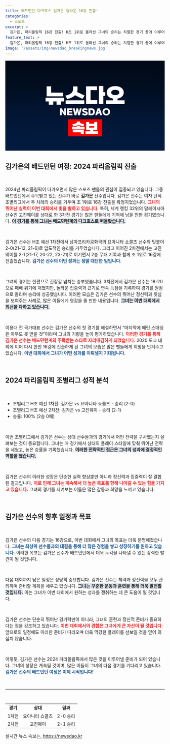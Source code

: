 ```yaml
---
title: 배드민턴 다크호스 김가은 놀라운 16강 진출!
categories:
  - 스포츠
excerpt: >
  김가은, 파리올림픽 16강 진출! H조 1위로 올라선 그녀의 승리는 치열한 경기 끝에 이루어진 쾌거. 사용한 연속 득점의 뒷심은 모두를 놀라게 했다. 다크호스로 부상한 그녀의 행보에 주목해보자!
feature_text: >
  김가은, 파리올림픽 16강 진출! H조 1위로 올라선 그녀의 승리는 치열한 경기 끝에 이루어진 쾌거. 사용한 연속 득점의 뒷심은 모두를 놀라게 했다. 다크호스로 부상한 그녀의 행보에 주목해보자!
image: '/assets/img/newsdao_breakingnews.jpg'
---
```


<p><img src="/assets/img/newsdao_breakingnews.jpg" alt="ranknews 속보" /></p>

<h2 data-ke-size="size26">김가은의 배드민턴 여정: 2024 파리올림픽 진출</h2>

<p data-ke-size="size16">&nbsp;</p>

<p data-ke-size="size16">2024년 파리올림픽이 다가오면서 많은 스포츠 팬들의 관심이 집중되고 있습니다. 그중 배드민턴에서 주목받고 있는 선수가 바로 <b>김가은</b> 선수입니다. 김가은 선수는 여자 단식 조별리그에서 두 차례의 승리를 거두며 조 1위로 16강 진출을 확정지었습니다. <b><span style="color: #ee2323;">그녀의 뛰어난 실력이 이번 대회에서 빛을 발하고 있습니다.</span></b> 특히, 세계 랭킹 32위의 말레이시아 선수인 고진웨이를 상대로 한 3차전 경기는 많은 팬들에게 기억에 남을 만한 경기였습니다. <b><span style="background-color: #21538527;">이 경기를 통해 그녀는 배드민턴계의 다크호스로 떠올랐습니다.</span></b></p>

<p data-ke-size="size16">&nbsp;</p>

<p>김가은 선수는 H조 예선 1차전에서 남아프리카공화국의 요아니타 쇼콜츠 선수와 맞붙어 2-0(21-12, 21-6)로 압도적인 승리를 거두었습니다. 그리고 이어진 2차전에서는 고진웨이를 2-1(21-17, 20-22, 23-21)로 이기면서 2승 무패 기록과 함께 조 1위로 16강에 진출했습니다. <b><span style="color: #1a5490;">김가은 선수의 이번 성과는 정말 대단한 일입니다.</span></b></p>

<p data-ke-size="size16">&nbsp;</p>

<p>그녀의 경기는 한편으로 긴장감 넘치는 승부였습니다. 3차전에서 김가은 선수는 18-20으로 패배 위기에 처했지만, 놀라운 집중력과 끈기로 연속 득점을 기록하여 경기를 원점으로 돌리며 승리에 성공했습니다. 이러한 모습은 김가은 선수의 뛰어난 정신력과 뒷심을 보여주는 사례로, 많은 이들에게 영감을 줄 만한 내용입니다. <b><span style="background-color: #21538527;">그녀는 이번 대회에서 최선을 다하고 있습니다.</span></b></p>

<p data-ke-size="size16">&nbsp;</p>

<p>이용대 전 국가대표 선수는 김가은 선수의 첫 경기를 해설하면서 “마지막에 때린 스매싱은 아무도 못 받을 것”이라며 그녀의 기량을 높이 평가하였습니다. <b><span style="color: #ee2323;">이러한 경기를 통해 김가은 선수는 배드민턴계의 주목받는 스타로 자리매김하게 되었습니다.</span></b> 2020 도쿄 대회에 이어 다시 한번 16강에 진출하게 된 그녀의 모습은 많은 팬들에게 희망을 안겨주고 있습니다. <b><span style="color: #1a5490;">이번 대회에서 그녀가 어떤 성과를 이뤄낼지 기대됩니다.</span></b></p>

<p data-ke-size="size16">&nbsp;</p>

<p><section></p>

<h2 data-ke-size="size26">2024 파리올림픽 조별리그 성적 분석</h2>

<p data-ke-size="size16">&nbsp;</p>

<ul>
    <li>조별리그 H조 예선 1차전: 김가은 vs 요아니타 쇼콜츠 - 승리 (2-0)</li>
    <li>조별리그 H조 예선 2차전: 김가은 vs 고진웨이 - 승리 (2-1)</li>
    <li>승률: 100% (2승 0패)</li>
</ul>

<p data-ke-size="size16">&nbsp;</p>

<p>이번 조별리그에서 김가은 선수는 상대 선수들과의 경기에서 어떤 전략을 구사했는지 살펴보는 것이 중요합니다. 그녀는 매 경기에서 상대의 플레이 스타일에 맞춰 뛰어난 전략을 세웠고, 높은 승률을 기록했습니다. <b><span style="background-color: #21538527;">이러한 전략적인 접근은 그녀의 성과에 결정적인 역할을 했습니다.</span></b></p>

<p data-ke-size="size16">&nbsp;</p>

<p>김가은 선수의 이러한 성장은 단순한 실력 향상뿐만 아니라 정신력과 집중력이 잘 결합된 결과입니다. <b><span style="color: #ee2323;">이로 인해 그녀는 계속해서 더 높은 목표를 향해 나아갈 수 있는 힘을 가지고 있습니다.</span></b> 그녀의 경기를 지켜보는 이들은 많은 감동과 희망을 느끼고 있습니다.</p>

<p data-ke-size="size16">&nbsp;</p>

<p><section></p>

<h2 data-ke-size="size26">김가은 선수의 향후 일정과 목표</h2>

<p data-ke-size="size16">&nbsp;</p>

<p>김가은 선수의 다음 경기는 16강으로, 이번 대회에서 그녀의 목표는 더욱 분명해졌습니다. <b><span style="color: #1a5490;">그녀는 최상위 선수들과의 대결을 통해 더 많은 경험을 쌓고 성장하기를 원하고 있습니다.</span></b> 이러한 목표는 김가은 선수가 배드민턴에서 더욱 두각을 나타낼 수 있는 강력한 발견이 될 것입니다.</p>

<p data-ke-size="size16">&nbsp;</p>

<p>다음 대회까지 남은 일정은 상당히 중요합니다. 김가은 선수는 체력과 정신력을 모두 관리하며 준비할 계획을 세우고 있습니다. <b><span style="background-color: #21538527;">그녀는 꾸준한 운동과 훈련을 통해 더욱 발전할 것입니다.</span></b> 이는 그녀가 이번 대회에서 원하는 성과를 쟁취하는 데 큰 도움이 될 것입니다.</p>

<p data-ke-size="size16">&nbsp;</p>

<p>김가은 선수는 단순히 뛰어난 경기력만이 아니라, 그녀의 훈련과 정신적 준비가 중요하다는 점을 강조하고 있습니다. <b><span style="color: #ee2323;">이번 대회에서의 경험은 그녀에게 큰 자산이 될 것입니다.</span></b> 앞으로의 일정에도 이러한 준비가 따라오며 더욱 막강한 플레이를 선보일 것을 믿어 의심치 않습니다.</p>

<p data-ke-size="size16">&nbsp;</p>

<p>이렇듯, 김가은 선수는 2024 파리올림픽에서 많은 것을 이루어낼 준비가 되어 있습니다. 그녀의 성장은 계속될 것이며, 많은 이들이 그녀의 다음 경기를 기다리고 있습니다. <b><span style="color: #1a5490;">김가은 선수의 배드민턴 여정은 이제 시작입니다!</span></b></p>

<p data-ke-size="size16">&nbsp;</p>

<hr />

<p data-ke-size="size16">&nbsp;</p>

<table style="width: 100%; border-collapse: collapse;">
    <tr>
        <td style="text-align: center; height: 17px;"><b>경기</b></td>
        <td style="text-align: center; height: 17px;"><b>상대</b></td>
        <td style="text-align: center; height: 17px;"><b>결과</b></td>
    </tr>
    <tr>
        <td style="text-align: center; height: 17px;">1차전</td>
        <td style="text-align: center; height: 17px;">요아니타 쇼콜츠</td>
        <td style="text-align: center; height: 17px;">2-0 승리</td>
    </tr>
    <tr>
        <td style="text-align: center; height: 17px;">2차전</td>
        <td style="text-align: center; height: 17px;">고진웨이</td>
        <td style="text-align: center; height: 17px;">2-1 승리</td>
    </tr>
</table>
실시간 뉴스 속보는, <a href="https://newsdao.kr" rel="dofollow">https://newsdao.kr</a>


